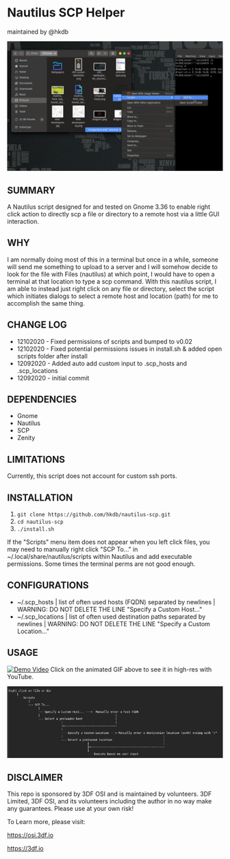 # Nautilus SCP Helper
maintained by @hkdb

![screenshot.png](readme/screenshot.png)

## SUMMARY

A Nautilus script designed for and tested on Gnome 3.36 to enable right click action to directly scp a file or directory to a remote host via a little GUI interaction.

## WHY

I am normally doing most of this in a terminal but once in a while, someone will send me something to upload to a server and I will somehow decide to look for the file with Files (nautilus) at which point, I would have to open a terminal at that location to type a scp command. With this nautilus script, I am able to instead just right click on any file or directory, select the script which initiates dialogs to select a remote host and location (path) for me to accomplish the same thing.

## CHANGE LOG

- 12102020 - Fixed permissions of scripts and bumped to v0.02
- 12102020 - Fixed potential permissions issues in install.sh & added open scripts folder after install
- 12092020 - Added auto add custom input to .scp_hosts and .scp_locations
- 12092020 - initial commit

## DEPENDENCIES

- Gnome
- Nautilus
- SCP
- Zenity

## LIMITATIONS

Currently, this script does not account for custom ssh ports.

## INSTALLATION

1. `git clone https://github.com/hkdb/nautilus-scp.git`
2. `cd nautilus-scp`
3. `./install.sh`

If the "Scripts" menu item does not appear when you left click files, you may need to manually right click "SCP To..." in ~/.local/share/nautilus/scripts within Nautilus and add executable permissions. Some times the terminal perms are not good enough.

## CONFIGURATIONS

- ~/.scp_hosts | list of often used hosts (FQDN) separated by newlines | WARNING: DO NOT DELETE THE LINE "Specify a Custom Host..."
- ~/.scp_locations | list of often used destination paths separated by newlines | WARNING: DO NOT DELETE THE LINE "Specify a Custom Location..."

## USAGE

[![Demo Video](readme/nautilus-scp.gif)](https://youtu.be/nXQ54ffyrTI)
Click on the animated GIF above to see it in high-res with YouTube.

![flow.png](readme/flow.png)

## DISCLAIMER

This repo is sponsored by 3DF OSI and is maintained by volunteers. 3DF Limited, 3DF OSI, and its volunteers including the author in no way make any guarantees. Please use at your own risk!

To Learn more, please visit:

https://osi.3df.io

https://3df.io                              

